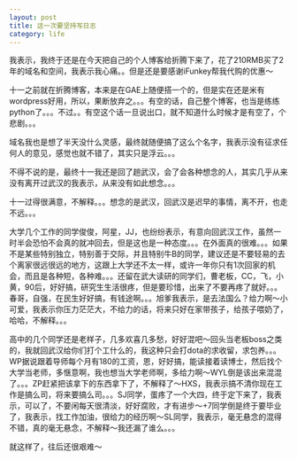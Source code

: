 ```yaml
---
layout: post
title: 这一次要坚持写日志 
category: life
---
```


我表示，我终于还是在今天把自己的个人博客给折腾下来了，花了210RMB买了2年的域名和空间，我表示我心痛。。但是还是要感谢iFunkey帮我代购的优惠～

十一之前就在折腾博客，本来是在GAE上随便搭一个的，但是实在还是米有wordpress好用，所以，果断放弃之。。。有空的话，自己整个博客，也当是练练python了。。。不过。。有空这个话一旦说出口，就不知道什么时候才是有空了，个悲剧。。。

域名我也是想了半天没什么灵感，最终就随便搞了这么个名字，我表示没有征求任何人的意见，感觉也就不错了，其实只是浮云。。。

不得不说的是，最终十一我还是回了趟武汉，会了会各种想念的人，其实几乎从来没有离开过武汉的我表示，从来没有如此想念。。。

十一过得很满意，不解释。。。想念的是武汉，回武汉是迟早的事情，离不开，也走不远。。。

大学几个工作的同学俊俊，阿星，JJ，也纷纷表示，有意向回武汉工作，虽然一时半会恐怕不会真的就冲回去，但是这也是一种态度。。。在外面真的很难。。。如果不是某些特别独立，特别善于交际，并且特别牛B的同学，建议还是不要轻易的去个离家很远很远的地方，这跟上大学还不太一样，或许一年你只有1次回家的机会，而且是各种短，各种难。。。还留在武大读研的同学们，曹老板，CC，飞，小黄，90后，好好搞，研究生生活很疼，但是要珍惜，出来了不要再疼了就好。。。春哥，自强，在民生好好搞，有钱途啊。。。旭爹我表示，是去法国么？给力啊～小可爱，我表示你压力茫茫大，不给力的话，将来只好在家带孩子，给孩子喂奶了，哈哈，不解释。。。

高中的几个同学还是老样子，几多欢喜几多愁，好好混吧～回头当老板boss之类的，我就回武汉给你们打个工什么的，我这种只会打dota的求收留，求包养。。。WP据说跟着导师每个月有180的工资，恩，好好搞，能读接着读博士，然后找个大学当老师，多惬意啊，我也想当大学老师啊，多给力啊～WYL倒是该出来混混了。。。ZP赶紧把该拿下的东西拿下了，不解释了～HXS，我表示搞不清你现在工作是搞么司，将来要搞么司。。。SJ同学，蛋疼了一个大四，终于定下来了，我表示，可以了，不要闲每天很清淡，好好腐败，才有进步～+7同学倒是终于要毕业了，我表示，找工作加油，很给力的经历啊～SL同学，我表示，毫无悬念的混得不错，真的毫无悬念，不解释～我还漏了谁么。。。

就这样了，往后还很艰难～
